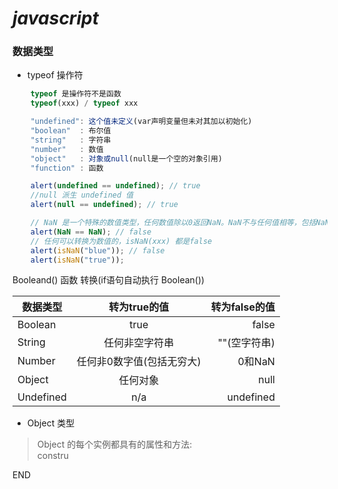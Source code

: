 # *javascript*

### 数据类型

- typeof 操作符

```js 
    typeof 是操作符不是函数
    typeof(xxx) / typeof xxx

    "undefined": 这个值未定义(var声明变量但未对其加以初始化)
    "boolean"  : 布尔值
    "string"   : 字符串
    "number"   : 数值
    "object"   : 对象或null(null是一个空的对象引用)
    "function" : 函数

    alert(undefined == undefined); // true
    //null 派生 undefined 值
    alert(null == undefined); // true

    // NaN 是一个特殊的数值类型，任何数值除以0返回NaN。NaN不与任何值相等，包括NaN 本身
    alert(NaN == NaN); // false
    // 任何可以转换为数值的，isNaN(xxx) 都是false
    alert(isNaN("blue")); // false
    alert(isNaN("true"));

```

Booleand() 函数 转换(if语句自动执行 Boolean()) 

| 数据类型        | 转为true的值  | 转为false的值  |
| ------------- |:------------:| ------------:|
| Boolean       | true         | false        |
| String        | 任何非空字符串  | ""(空字符串) |
| Number | 任何非0数字值(包括无穷大)  |    0和NaN |
| Object | 任何对象 | null |
| Undefined | n/a | undefined |

- Object 类型

> Object 的每个实例都具有的属性和方法: <br />
> constru





































END


